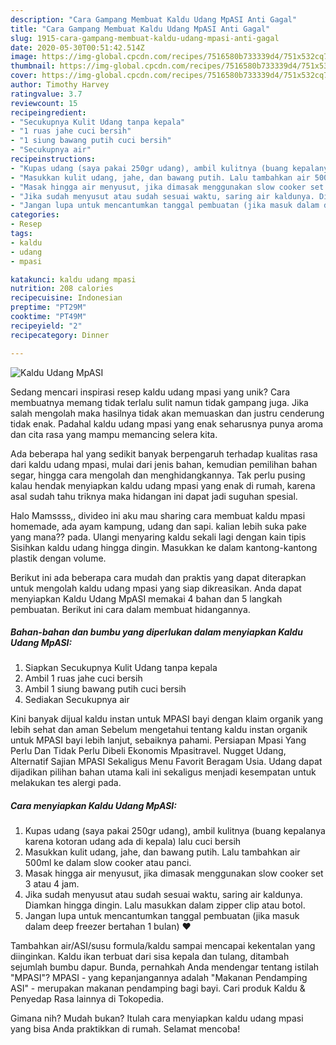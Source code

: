 ```yaml
---
description: "Cara Gampang Membuat Kaldu Udang MpASI Anti Gagal"
title: "Cara Gampang Membuat Kaldu Udang MpASI Anti Gagal"
slug: 1915-cara-gampang-membuat-kaldu-udang-mpasi-anti-gagal
date: 2020-05-30T00:51:42.514Z
image: https://img-global.cpcdn.com/recipes/7516580b733339d4/751x532cq70/kaldu-udang-mpasi-foto-resep-utama.jpg
thumbnail: https://img-global.cpcdn.com/recipes/7516580b733339d4/751x532cq70/kaldu-udang-mpasi-foto-resep-utama.jpg
cover: https://img-global.cpcdn.com/recipes/7516580b733339d4/751x532cq70/kaldu-udang-mpasi-foto-resep-utama.jpg
author: Timothy Harvey
ratingvalue: 3.7
reviewcount: 15
recipeingredient:
- "Secukupnya Kulit Udang tanpa kepala"
- "1 ruas jahe cuci bersih"
- "1 siung bawang putih cuci bersih"
- "Secukupnya air"
recipeinstructions:
- "Kupas udang (saya pakai 250gr udang), ambil kulitnya (buang kepalanya karena kotoran udang ada di kepala) lalu cuci bersih"
- "Masukkan kulit udang, jahe, dan bawang putih. Lalu tambahkan air 500ml ke dalam slow cooker atau panci."
- "Masak hingga air menyusut, jika dimasak menggunakan slow cooker set 3 atau 4 jam."
- "Jika sudah menyusut atau sudah sesuai waktu, saring air kaldunya. Diamkan hingga dingin. Lalu masukkan dalam zipper clip atau botol."
- "Jangan lupa untuk mencantumkan tanggal pembuatan (jika masuk dalam deep freezer bertahan 1 bulan) ❤"
categories:
- Resep
tags:
- kaldu
- udang
- mpasi

katakunci: kaldu udang mpasi 
nutrition: 208 calories
recipecuisine: Indonesian
preptime: "PT29M"
cooktime: "PT49M"
recipeyield: "2"
recipecategory: Dinner

---
```



![Kaldu Udang MpASI](https://img-global.cpcdn.com/recipes/7516580b733339d4/751x532cq70/kaldu-udang-mpasi-foto-resep-utama.jpg)

Sedang mencari inspirasi resep kaldu udang mpasi yang unik? Cara membuatnya memang tidak terlalu sulit namun tidak gampang juga. Jika salah mengolah maka hasilnya tidak akan memuaskan dan justru cenderung tidak enak. Padahal kaldu udang mpasi yang enak seharusnya punya aroma dan cita rasa yang mampu memancing selera kita.

Ada beberapa hal yang sedikit banyak berpengaruh terhadap kualitas rasa dari kaldu udang mpasi, mulai dari jenis bahan, kemudian pemilihan bahan segar, hingga cara mengolah dan menghidangkannya. Tak perlu pusing kalau hendak menyiapkan kaldu udang mpasi yang enak di rumah, karena asal sudah tahu triknya maka hidangan ini dapat jadi suguhan spesial.

Halo Mamssss,, divideo ini aku mau sharing cara membuat kaldu mpasi homemade, ada ayam kampung, udang dan sapi. kalian lebih suka pake yang mana?? pada. Ulangi menyaring kaldu sekali lagi dengan kain tipis Sisihkan kaldu udang hingga dingin. Masukkan ke dalam kantong-kantong plastik dengan volume.


Berikut ini ada beberapa cara mudah dan praktis yang dapat diterapkan untuk mengolah kaldu udang mpasi yang siap dikreasikan. Anda dapat menyiapkan Kaldu Udang MpASI memakai 4 bahan dan 5 langkah pembuatan. Berikut ini cara dalam membuat hidangannya.

<!--inarticleads1-->

##### Bahan-bahan dan bumbu yang diperlukan dalam menyiapkan Kaldu Udang MpASI:

1. Siapkan Secukupnya Kulit Udang tanpa kepala
1. Ambil 1 ruas jahe cuci bersih
1. Ambil 1 siung bawang putih cuci bersih
1. Sediakan Secukupnya air


Kini banyak dijual kaldu instan untuk MPASI bayi dengan klaim organik yang lebih sehat dan aman Sebelum mengetahui tentang kaldu instan organik untuk MPASI bayi lebih lanjut, sebaiknya pahami. Persiapan Mpasi Yang Perlu Dan Tidak Perlu Dibeli Ekonomis Mpasitravel. Nugget Udang, Alternatif Sajian MPASI Sekaligus Menu Favorit Beragam Usia. Udang dapat dijadikan pilihan bahan utama kali ini sekaligus menjadi kesempatan untuk melakukan tes alergi pada. 

<!--inarticleads2-->

##### Cara menyiapkan Kaldu Udang MpASI:

1. Kupas udang (saya pakai 250gr udang), ambil kulitnya (buang kepalanya karena kotoran udang ada di kepala) lalu cuci bersih
1. Masukkan kulit udang, jahe, dan bawang putih. Lalu tambahkan air 500ml ke dalam slow cooker atau panci.
1. Masak hingga air menyusut, jika dimasak menggunakan slow cooker set 3 atau 4 jam.
1. Jika sudah menyusut atau sudah sesuai waktu, saring air kaldunya. Diamkan hingga dingin. Lalu masukkan dalam zipper clip atau botol.
1. Jangan lupa untuk mencantumkan tanggal pembuatan (jika masuk dalam deep freezer bertahan 1 bulan) ❤


Tambahkan air/ASI/susu formula/kaldu sampai mencapai kekentalan yang diinginkan. Kaldu ikan terbuat dari sisa kepala dan tulang, ditambah sejumlah bumbu dapur. Bunda, pernahkah Anda mendengar tentang istilah &#34;MPASI&#34;? MPASI - yang kepanjangannya adalah &#34;Makanan Pendamping ASI&#34; - merupakan makanan pendamping bagi bayi. Cari produk Kaldu &amp; Penyedap Rasa lainnya di Tokopedia. 

Gimana nih? Mudah bukan? Itulah cara menyiapkan kaldu udang mpasi yang bisa Anda praktikkan di rumah. Selamat mencoba!
